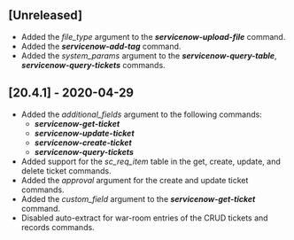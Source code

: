 ## [Unreleased]
  - Added the *file_type* argument to the ***servicenow-upload-file*** command.
  - Added the ***servicenow-add-tag*** command.
  - Added the *system_params* argument to the ***servicenow-query-table***, ***servicenow-query-tickets*** commands.


## [20.4.1] - 2020-04-29
  - Added the *additional_fields* argument to the following commands:
    - ***servicenow-get-ticket***
    - ***servicenow-update-ticket***
    - ***servicenow-create-ticket***
    - ***servicenow-query-tickets***
  - Added support for the *sc_req_item* table in the get, create, update, and delete ticket commands.
  - Added the *approval* argument for the create and update ticket commands.
  - Added the *custom_field* argument to the ***servicenow-get-ticket*** command.
  - Disabled auto-extract for war-room entries of the CRUD tickets and records commands.
